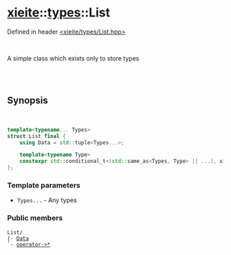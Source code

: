# [xieite](../../README.md)::[types](../types.md)::List
Defined in header [<xieite/types/List.hpp>](../../include/xieite/types/List.hpp)

<br/>

A simple class which exists only to store types

<br/><br/>

## Synopsis

<br/>

```cpp
template<typename... Types>
struct List final {
	using Data = std::tuple<Types...>;

	template<typename Type>
	constexpr std::conditional_t<(std::same_as<Types, Type> || ...), xieite::types::List<Types...>, xieite::types::List<Types..., Type>> operator->*(xieite::types::List<Type>) const noexcept;
};
```
### Template parameters
- `Types...` - Any types
### Public members
<pre><code>List/
|- <a href="./List/Data.md">Data</a>
`- <a href="./List/operatorMemberPointer.md">operator->*</a>
</code></pre>
